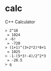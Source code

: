 # calc
C++ Calculator
```
> 2^10
 = 1024
> -6!
 = -720
> (1+1)^(3+2*2)*8+1
 = 1025
> -1-(5*3!-4)/2^2*3
 = -20.5
> q
```
